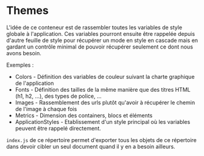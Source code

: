 # Themes

L'idée de ce conteneur est de rassembler toutes les variables de style globale à l'application.
Ces variables pourront ensuite être rappelée depuis d'autre feuille de style pour récupérer un mode en style en cascade mais en gardant un contrôle minimal de pouvoir récupérer seulement ce dont nous avons besoin.

Exemples :
* Colors - Définition des variables de couleur suivant la charte graphique de l'application
* Fonts - Définition des tailles de la même manière que des titres HTML (h1, h2, ...), des types de police, ...
* Images - Rassemblement des urls plutôt qu'avoir à récupérer le chemin de l'image à chaque fois
* Metrics - Dimension des containers, blocs et éléments
* ApplicationStyles - Etablissement d'un style principal où les variables peuvent être rappelé directement.

`index.js` de ce répertoire permet d'exporter tous les objets de ce répertoire dans devoir cibler un seul document quand il y en a besoin ailleurs.
